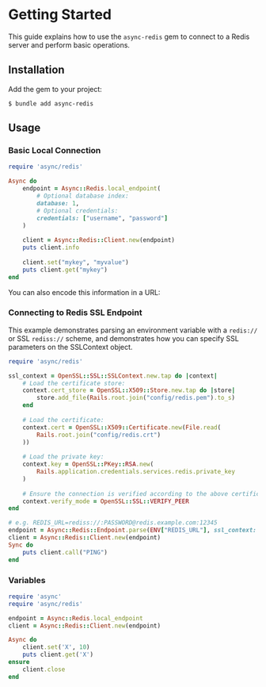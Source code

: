 # Getting Started

This guide explains how to use the `async-redis` gem to connect to a Redis server and perform basic operations.

## Installation

Add the gem to your project:

``` shell
$ bundle add async-redis
```

## Usage

### Basic Local Connection

``` ruby
require 'async/redis'

Async do
	endpoint = Async::Redis.local_endpoint(
		# Optional database index:
		database: 1,
		# Optional credentials:
		credentials: ["username", "password"]
	)
	
	client = Async::Redis::Client.new(endpoint)
	puts client.info
	
	client.set("mykey", "myvalue")
	puts client.get("mykey")
end
```

You can also encode this information in a URL:



### Connecting to Redis SSL Endpoint

This example demonstrates parsing an environment variable with a `redis://` or SSL `rediss://` scheme, and demonstrates how you can specify SSL parameters on the SSLContext object.

``` ruby
require 'async/redis'

ssl_context = OpenSSL::SSL::SSLContext.new.tap do |context|
	# Load the certificate store:
	context.cert_store = OpenSSL::X509::Store.new.tap do |store|
		store.add_file(Rails.root.join("config/redis.pem").to_s)
	end
	
	# Load the certificate:
	context.cert = OpenSSL::X509::Certificate.new(File.read(
		Rails.root.join("config/redis.crt")
	))
	
	# Load the private key:
	context.key = OpenSSL::PKey::RSA.new(
		Rails.application.credentials.services.redis.private_key
	)
	
	# Ensure the connection is verified according to the above certificates:
	context.verify_mode = OpenSSL::SSL::VERIFY_PEER
end

# e.g. REDIS_URL=rediss://:PASSWORD@redis.example.com:12345
endpoint = Async::Redis::Endpoint.parse(ENV["REDIS_URL"], ssl_context: ssl_context)
client = Async::Redis::Client.new(endpoint)
Sync do
	puts client.call("PING")
end
```

### Variables

``` ruby
require 'async'
require 'async/redis'

endpoint = Async::Redis.local_endpoint
client = Async::Redis::Client.new(endpoint)

Async do
	client.set('X', 10)
	puts client.get('X')
ensure
	client.close
end
```
